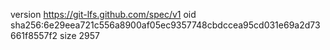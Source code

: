 version https://git-lfs.github.com/spec/v1
oid sha256:6e29eea721c556a8900af05ec9357748cbdccea95cd031e69a2d73661f8557f2
size 2957

